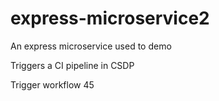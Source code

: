 # express-microservice2
An express microservice used to demo

Triggers a CI pipeline in CSDP

Trigger workflow 45
